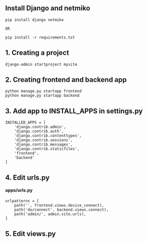 ## Install Django and netmiko

```
pip install django netmiko

OR

pip install -r requirements.txt
```

## 1. Creating a project

```
django-admin startproject mysite
```
## 2. Creating frontend and backend app
```
python manage.py startapp frontend
python manage.py startapp backend
```

## 3. Add app to INSTALL_APPS in settings.py
```
INSTALLED_APPS = [
    'django.contrib.admin',
    'django.contrib.auth',
    'django.contrib.contenttypes',
    'django.contrib.sessions',
    'django.contrib.messages',
    'django.contrib.staticfiles',
    'frontend',
    'backend'
]
```
## 4. Edit urls.py

#### apps/urls.py
```
urlpatterns = [
    path('', frontend.views.device_connect),
    path('do/connect', backend.views.connect),
    path('admin/', admin.site.urls),
]
```

## 5. Edit views.py